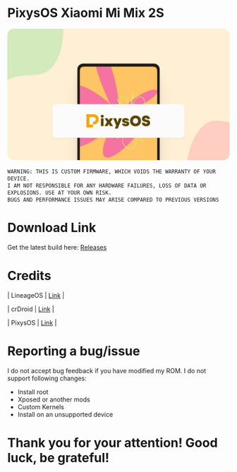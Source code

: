 # PixysOS Xiaomi Mi Mix 2S

![2okPze5](https://raw.githubusercontent.com/PixysOS/Pixys_doc/twelve/twelve-stuff/pixys_banner.png)

```
WARNING: THIS IS CUSTOM FIRMWARE, WHICH VOIDS THE WARRANTY OF YOUR DEVICE.
I AM NOT RESPONSIBLE FOR ANY HARDWARE FAILURES, LOSS OF DATA OR EXPLOSIONS. USE AT YOUR OWN RISK.
BUGS AND PERFORMANCE ISSUES MAY ARISE COMPARED TO PREVIOUS VERSIONS
```

# Download Link

Get the latest build here: [Releases](https://github.com/derveror/PixysOS-Xiaomi-Mi-Mix-2S/releases)

# Credits
| LineageOS                         | [Link](https://github.com/LineageOS) |

| crDroid                           | [Link](https://github.com/crdroidandroid) |

| PixysOS                           | [Link](https://github.com/PixysOS) |

# Reporting a bug/issue
I do not accept bug feedback if you have modified my ROM. I do not support following changes:

- Install root
- Xposed or another mods
- Custom Kernels
- Install on an unsupported device

# Thank you for your attention! Good luck, be grateful!
